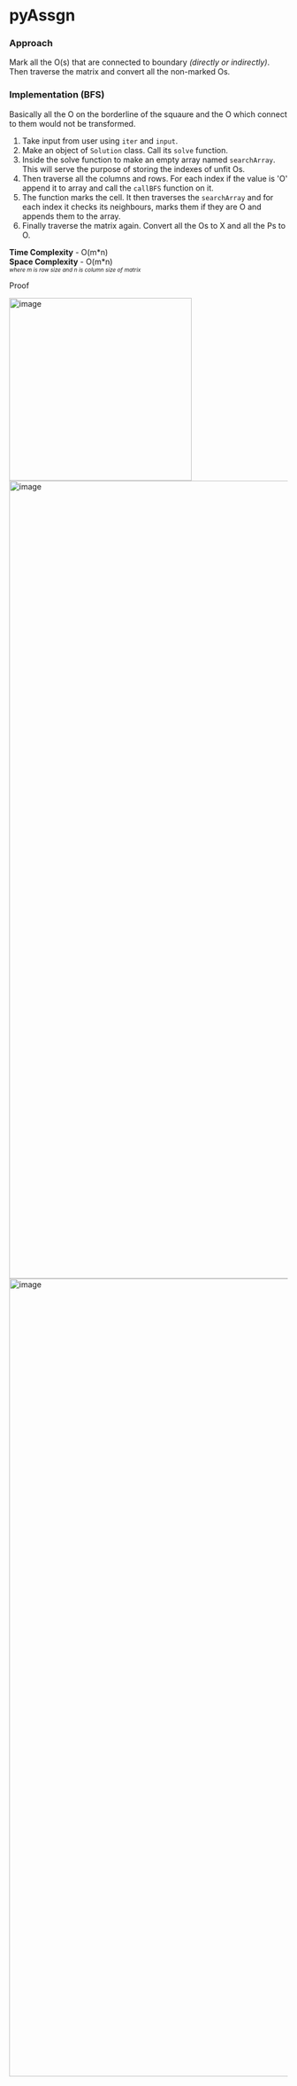 # pyAssgn

### Approach
Mark all the O(s) that are connected to boundary *(directly or indirectly)*. Then traverse the matrix and convert all the non-marked Os.

### Implementation (BFS)
Basically all the O on the borderline of the squaure and the O which connect to them would not be transformed.
1. Take input from user using `iter` and `input`.
2. Make an object of `Solution` class. Call its `solve` function.
3. Inside the solve function to make an empty array named `searchArray`. This will serve the purpose of storing the indexes of unfit Os.
4. Then traverse all the columns and rows. For each index if the value is 'O' append it to array and call the `callBFS` function on it.
5. The function marks the cell. It then traverses the `searchArray` and for each index it checks its neighbours, marks them if they are O and appends them to the array.
6. Finally traverse the matrix again. Convert all the Os to X and all the Ps to O.

**Time Complexity** - O(m\*n)<br>
**Space Complexity** - O(m\*n)<br>
<font size = "0.1"> *where m is row size and n is column size of matrix* </font>

Proof

<img width="330" alt="image" src="https://user-images.githubusercontent.com/68206552/215169905-97076c43-3475-42de-8722-66a3b12937fa.png">
<img width="1440" alt="image" src="https://user-images.githubusercontent.com/68206552/215169954-b73ea270-f042-4568-a368-3efb366a62e8.png">
<img width="1440" alt="image" src="https://user-images.githubusercontent.com/124337721/218432092-ce46193f-3771-4f8f-9273-7226e6c96845.png">
